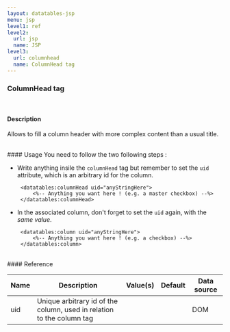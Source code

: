 ```yaml
---
layout: datatables-jsp
menu: jsp
level1: ref
level2:
  url: jsp
  name: JSP
level3:
  url: columnhead
  name: ColumnHead tag
---
```


### ColumnHead tag
<br />

#### Description
Allows to fill a column header with more complex content than a usual title.

<br />
#### Usage
You need to follow the two following steps :

 * Write anything insile the `columnHead` tag but remember to set the `uid` attribute, which is an arbitrary id for the column. 

    	<datatables:columnHead uid="anyStringHere">
    		<%-- Anything you want here ! (e.g. a master checkbox) --%>
    	</datatables:columnHead>


 * In the associated column, don\'t forget to set the <code>uid</code> again, with the *same value*.

    	<datatables:column uid="anyStringHere">
	    	<%-- Anything you want here ! (e.g. a checkbox) --%>
	    </datatables:column>

    
<br />
#### Reference

<table id="tableReference" class="table table-striped table-bordered">
  <thead>
    <tr>
      <th>Name</th>
      <th>Description</th>
      <th>Value(s)</th>
      <th>Default</th>
      <th>Data source</th>
    </tr>
  </thead>
  <tbody>
  <tr>
    <td>uid</td>
    <td>Unique arbitrary id of the column, used in relation to the column tag</td>
    <td></td>
    <td></td>
    <td>DOM</td>
  </tr>
  </tbody>
</table>

<link rel="stylesheet" href="//ajax.aspnetcdn.com/ajax/jquery.dataTables/1.9.4/css/jquery.dataTables.css" />
<script src="http://ajax.aspnetcdn.com/ajax/jquery.dataTables/1.9.4/jquery.dataTables.min.js">
</script>
<script src="/assets/js/site_reference.js">
</script>
